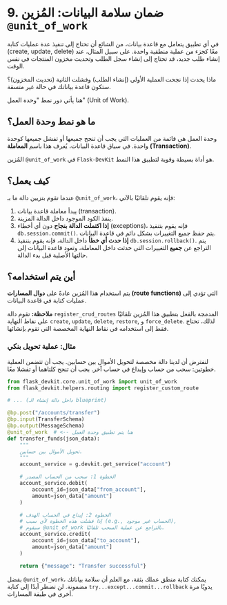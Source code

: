 # 9. ضمان سلامة البيانات: المُزين `@unit_of_work`

في أي تطبيق يتعامل مع قاعدة بيانات، من الشائع أن تحتاج إلى تنفيذ عدة عمليات كتابة (create, update, delete) معًا كجزء من عملية منطقية واحدة. على سبيل المثال، عند إنشاء طلب جديد، قد تحتاج إلى إنشاء سجل الطلب وتحديث مخزون المنتجات في نفس الوقت.

ماذا يحدث إذا نجحت العملية الأولى (إنشاء الطلب) وفشلت الثانية (تحديث المخزون)؟ ستكون قاعدة بياناتك في حالة غير متسقة.

هنا يأتي دور نمط "وحدة العمل" (Unit of Work).

## ما هو نمط وحدة العمل؟

وحدة العمل هي قائمة من العمليات التي يجب أن تنجح جميعها أو تفشل جميعها كوحدة واحدة. في سياق قاعدة البيانات، يُعرف هذا باسم **المعاملة (Transaction)**.

المُزين `@unit_of_work` في `Flask-DevKit` هو أداة بسيطة وقوية لتطبيق هذا النمط.

## كيف يعمل؟

عندما تقوم بتزيين دالة ما بـ `@unit_of_work`، فإنه يقوم تلقائيًا بالآتي:

1.  يبدأ معاملة قاعدة بيانات (transaction).
2.  ينفذ الكود الموجود داخل الدالة المزينة.
3.  **إذا اكتملت الدالة بنجاح** دون أي أخطاء (exceptions)، فإنه يقوم بتنفيذ `db.session.commit()`. يتم حفظ جميع التغييرات بشكل دائم في قاعدة البيانات.
4.  **إذا حدث أي خطأ** داخل الدالة، فإنه يقوم بتنفيذ `db.session.rollback()`. يتم التراجع عن **جميع** التغييرات التي حدثت داخل المعاملة، وتعود قاعدة البيانات إلى حالتها الأصلية قبل بدء الدالة.

## أين يتم استخدامه؟

يتم استخدام هذا المُزين عادةً على **دوال المسارات (route functions)** التي تؤدي إلى عمليات كتابة في قاعدة البيانات.

**ملاحظة:** تقوم دالة `register_crud_routes` المدمجة بالفعل بتطبيق هذا المُزين تلقائيًا على نقاط النهاية `create`, `update`, `delete`, `restore`, و `force_delete`. لذلك، تحتاج فقط إلى استخدامه في نقاط النهاية المخصصة التي تقوم بإنشائها.

### مثال: عملية تحويل بنكي

لنفترض أن لدينا دالة مخصصة لتحويل الأموال بين حسابين. يجب أن تتضمن العملية خطوتين: سحب من حساب وإيداع في حساب آخر. يجب أن تنجح كلتاهما أو تفشلا معًا.

```python
from flask_devkit.core.unit_of_work import unit_of_work
from flask_devkit.helpers.routing import register_custom_route

# ... (داخل دالة إنشاء الـ blueprint)

@bp.post("/accounts/transfer")
@bp.input(TransferSchema)
@bp.output(MessageSchema)
@unit_of_work  # <-- هنا يتم تطبيق وحدة العمل
def transfer_funds(json_data):
    """
    تحويل الأموال بين حسابين.
    """
    account_service = g.devkit.get_service("account")

    # الخطوة 1: سحب من الحساب المصدر
    account_service.debit(
        account_id=json_data["from_account"],
        amount=json_data["amount"]
    )

    # الخطوة 2: إيداع في الحساب الهدف
    # إذا فشلت هذه الخطوة لأي سبب (e.g., الحساب غير موجود),
    # سيقوم @unit_of_work بالتراجع عن عملية السحب تلقائيًا.
    account_service.credit(
        account_id=json_data["to_account"],
        amount=json_data["amount"]
    )

    return {"message": "Transfer successful"}

```

بفضل `@unit_of_work`، يمكنك كتابة منطق عملك بثقة، مع العلم أن سلامة بياناتك مضمونة. لن تضطر أبدًا إلى كتابة `try...except...commit...rollback` يدويًا مرة أخرى في طبقة المسارات.

